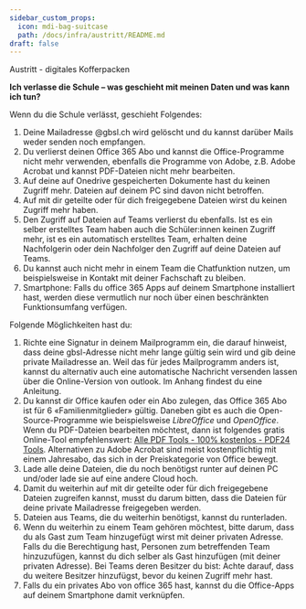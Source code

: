```yaml
---
sidebar_custom_props:
  icon: mdi-bag-suitcase
  path: /docs/infra/austritt/README.md
draft: false
---
```


Austritt - digitales Kofferpacken

**Ich verlasse die Schule – was geschieht mit meinen Daten und was kann ich tun?**

Wenn du die Schule verlässt, geschieht Folgendes:

1. Deine Mailadresse @gbsl.ch wird gelöscht und du kannst darüber Mails weder senden noch empfangen.
2. Du verlierst deinen Office 365 Abo und kannst die Office-Programme nicht mehr verwenden, ebenfalls die Programme von Adobe, z.B. Adobe Acrobat und kannst PDF-Dateien nicht mehr bearbeiten.
3. Auf deine auf Onedrive gespeicherten Dokumente hast du keinen Zugriff mehr. Dateien auf deinem PC sind davon nicht betroffen.
4. Auf mit dir geteilte oder für dich freigegebene Dateien wirst du keinen Zugriff mehr haben.
5. Den Zugriff auf Dateien auf Teams verlierst du ebenfalls. Ist es ein selber erstelltes Team haben auch die Schüler:innen keinen Zugriff mehr, ist es ein automatisch erstelltes Team, erhalten deine Nachfolgerin oder dein Nachfolger den Zugriff auf deine Dateien auf Teams.
6. Du kannst auch nicht mehr in einem Team die Chatfunktion nutzen, um beispielsweise in Kontakt mit deiner Fachschaft zu bleiben.
7. Smartphone: Falls du office 365 Apps auf deinem Smartphone installiert hast, werden diese vermutlich nur noch über einen beschränkten Funktionsumfang verfügen.

Folgende Möglichkeiten hast du:

1. Richte eine Signatur in deinem Mailprogramm ein, die darauf hinweist, dass deine gbsl-Adresse nicht mehr lange gültig sein wird und gib deine private Mailadresse an.
   Weil das für jedes Mailprogramm anders ist, kannst du alternativ auch eine automatische Nachricht versenden lassen über die Online-Version von outlook. Im Anhang findest du eine Anleitung.
1. Du kannst dir Office kaufen oder ein Abo zulegen, das Office 365 Abo ist für 6 «Familienmitglieder» gültig. Daneben gibt es auch die Open-Source-Programme wie beispielsweise *LibreOffice* und *OpenOffice*.
   Wenn du PDF-Dateien bearbeiten möchtest, dann ist folgendes gratis Online-Tool empfehlenswert: [Alle PDF Tools - 100% kostenlos - PDF24 Tools](https://tools.pdf24.org/de/alle-tools). Alternativen zu Adobe Acrobat sind meist kostenpflichtig mit einem Jahresabo, das sich in der Preiskategorie von Office bewegt.
1. Lade alle deine Dateien, die du noch benötigst runter auf deinen PC und/oder lade sie auf eine andere Cloud hoch. 
1. Damit du weiterhin auf mit dir geteilte oder für dich freigegebene Dateien zugreifen kannst, musst du darum bitten, dass die Dateien für deine private Mailadresse freigegeben werden.
1. Dateien aus Teams, die du weiterhin benötigst, kannst du runterladen.
1. Wenn du weiterhin zu einem Team gehören möchtest, bitte darum, dass du als Gast zum Team hinzugefügt wirst mit deiner privaten Adresse. Falls du die Berechtigung hast, Personen zum betreffenden Team hinzuzufügen, kannst du dich selber als Gast hinzufügen (mit deiner privaten Adresse). Bei Teams deren Besitzer du bist: Achte darauf, dass du weitere Besitzer hinzufügst, bevor du keinen Zugriff mehr hast.
1. Falls du ein privates Abo von office 365 hast, kannst du die Office-Apps auf deinem Smartphone damit verknüpfen.
